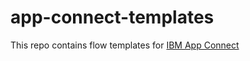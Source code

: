 # app-connect-templates
This repo contains flow templates for [IBM App Connect](https://appconnect.ibmcloud.com/)
